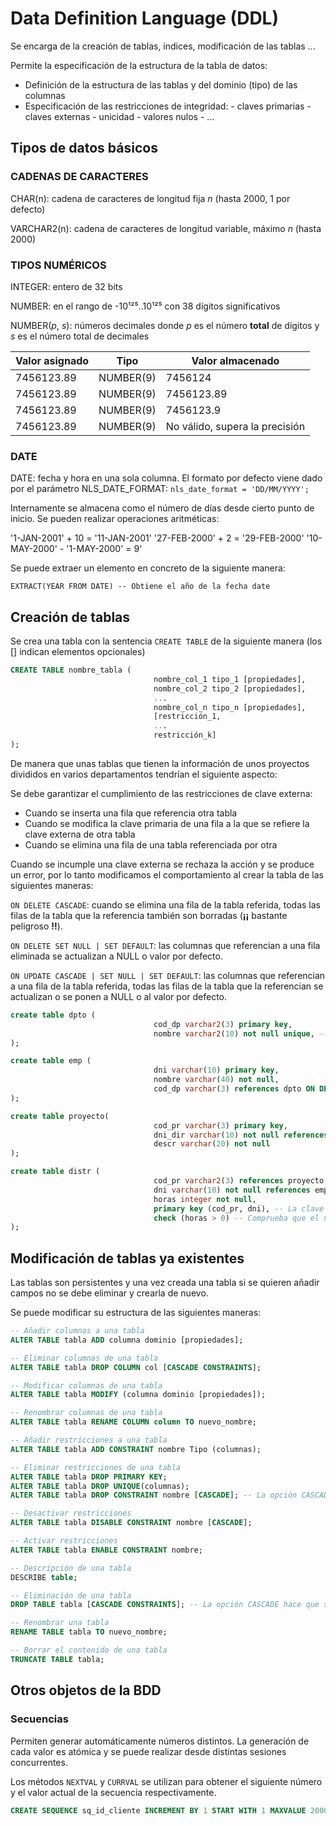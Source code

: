 # Data Definition Language (DDL)

Se encarga de la creación de tablas, índices, modificación de las tablas ...

Permite la especificación de la estructura de la tabla de datos:

- Definición de la estructura de las tablas y del dominio (tipo) de las columnas
- Especificación de las restricciones de integridad:
        - claves primarias
        - claves externas
        - unicidad
        - valores nulos
        - ...

## Tipos de datos básicos

### CADENAS DE CARACTERES

CHAR(n): cadena de caracteres de longitud fija *n* (hasta 2000, 1 por defecto)

VARCHAR2(n): cadena de caracteres de longitud variable, máximo *n* (hasta 2000)

### TIPOS NUMÉRICOS

INTEGER: entero de 32 bits

NUMBER: en el rango de -10¹²⁵..10¹²⁵ con 38 dígitos significativos

NUMBER(*p*, *s*): números decimales donde *p* es el número **total** de dígitos y *s* es el número total de decimales

| Valor asignado | Tipo | Valor almacenado |
|----------|----------|----------|
| 7456123.89 | NUMBER(9) | 7456124 |
| 7456123.89 | NUMBER(9) | 7456123.89 |
| 7456123.89 | NUMBER(9) | 7456123.9 |
| 7456123.89 | NUMBER(9) | No válido, supera la precisión |

### DATE

DATE: fecha y hora en una sola columna. El formato por defecto viene dado por el parámetro NLS_DATE_FORMAT: `nls_date_format = 'DD/MM/YYYY';`

Internamente se almacena como el número de días desde cierto punto de inicio. Se pueden realizar operaciones aritméticas:

'1-JAN-2001' + 10 = '11-JAN-2001'
'27-FEB-2000' + 2 = '29-FEB-2000'
'10-MAY-2000' - '1-MAY-2000' = 9'

Se puede extraer un elemento en concreto de la siguiente manera:

`EXTRACT(YEAR FROM DATE) -- Obtiene el año de la fecha date`

## Creación de tablas

Se crea una tabla con la sentencia `CREATE TABLE` de la siguiente manera (los [] indican elementos opcionales)

```sql
CREATE TABLE nombre_tabla (
                                nombre_col_1 tipo_1 [propiedades],
                                nombre_col_2 tipo_2 [propiedades],
                                ...
                                nombre_col_n tipo_n [propiedades],
                                [restricción_1,
                                ...
                                restricción_k]
);
```

De manera que unas tablas que tienen la información de unos proyectos divididos en varios departamentos tendrían el siguiente aspecto:

Se debe garantizar el cumplimiento de las restricciones de clave externa:

- Cuando se inserta una fila que referencia otra tabla
- Cuando se modifica la clave primaria de una fila a la que se refiere la clave externa de otra tabla
- Cuando se elimina una fila de una tabla referenciada por otra

Cuando se incumple una clave externa se rechaza la acción y se produce un error, por lo tanto modificamos el comportamiento al crear la tabla de las siguientes maneras:

`ON DELETE CASCADE`: cuando se elimina una fila de la tabla referida, todas las filas de la tabla que la referencia también son borradas (**¡¡** bastante peligroso **!!**).

`ON DELETE SET NULL | SET DEFAULT`: las columnas que referencian a una fila eliminada se actualizan a NULL o valor por defecto.

`ON UPDATE CASCADE | SET NULL | SET DEFAULT`: las columnas que referencian a una fila de la tabla referida, todas las filas de la tabla que la referencian se actualizan o se ponen a NULL o al valor por defecto.

```sql
create table dpto (
                                cod_dp varchar2(3) primary key,
                                nombre varchar2(10) not null unique, -- el nombre del dpto no puede repetirse y no puede ser nulo
);

create table emp (
                                dni varchar(10) primary key,
                                nombre varchar(40) not null,
                                cod_dp varchar(3) references dpto ON DELETE SET NULL -- es una clave externa que referencia dpto y cuando esta se borre se pone el cod_dp a null
);

create table proyecto(
                                cod_pr varchar(3) primary key,
                                dni_dir varchar(10) not null references emp,
                                descr varchar(20) not null
);

create table distr (
                                cod_pr varchar2(3) references proyecto,
                                dni varchar(10) not null references emp ON DELETE CASCADE,
                                horas integer not null,
                                primary key (cod_pr, dni), -- La clave primaria es compuesta
                                check (horas > 0) -- Comprueba que el número de horas tiene que ser mayor a 0
);
```

## Modificación de tablas ya existentes

Las tablas son persistentes y una vez creada una tabla si se quieren añadir campos no se debe eliminar y crearla de nuevo.

Se puede modificar su estructura de las siguientes maneras:

```sql
-- Añadir columnas a una tabla
ALTER TABLE tabla ADD columna dominio [propiedades];

-- Eliminar columnas de una tabla
ALTER TABLE tabla DROP COLUMN col [CASCADE CONSTRAINTS];

-- Modificar columnas de una tabla
ALTER TABLE tabla MODIFY (columna dominio [propiedades]);

-- Renombrar columnas de una tabla
ALTER TABLE tabla RENAME COLUMN column TO nuevo_nombre;

-- Añadir restricciones a una tabla
ALTER TABLE tabla ADD CONSTRAINT nombre Tipo (columnas);

-- Eliminar restricciones de una tabla
ALTER TABLE tabla DROP PRIMARY KEY;
ALTER TABLE tabla DROP UNIQUE(columnas);
ALTER TABLE tabla DROP CONSTRAINT nombre [CASCADE]; -- La opción CASCADE hace que se eliminen las restricciones de integridad que dependen de la eliminada

-- Desactivar restricciones 
ALTER TABLE tabla DISABLE CONSTRAINT nombre [CASCADE];

-- Activar restricciones
ALTER TABLE tabla ENABLE CONSTRAINT nombre;

-- Descripción de una tabla
DESCRIBE table;

-- Eliminación de una tabla
DROP TABLE tabla [CASCADE CONSTRAINTS]; -- La opción CASCADE hace que se eliminen las restricciones de integridad que dependen de la tabla eliminada

-- Renombrar una tabla
RENAME TABLE tabla TO nuevo_nombre;

-- Borrar el contenido de una tabla
TRUNCATE TABLE tabla;
```

## Otros objetos de la BDD

### Secuencias

Permiten generar automáticamente números distintos. La generación de cada valor es atómica y se puede realizar desde distintas sesiones concurrentes.

Los métodos `NEXTVAL` y `CURRVAL` se utilizan para obtener el siguiente número y el valor actual de la secuencia respectivamente.

```sql
CREATE SEQUENCE sq_id_cliente INCREMENT BY 1 START WITH 1 MAXVALUE 2000;
```

